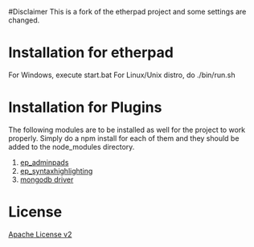 #Disclaimer
This is a fork of the etherpad project and some settings are changed.

# Installation for etherpad
For Windows, execute start.bat For Linux/Unix distro, do ./bin/run.sh

# Installation for Plugins

The following modules are to be installed as well for the project to work properly.
Simply do a npm install for each of them and they should be added to the node_modules directory.

1. [ep_adminpads](https://www.npmjs.com/package/ep_adminpads)
2. [ep_syntaxhighlighting](https://www.npmjs.com/package/ep_syntaxhighlighting)
3. [mongodb driver](https://www.npmjs.com/package/mongodb)


# License
[Apache License v2](http://www.apache.org/licenses/LICENSE-2.0.html)
